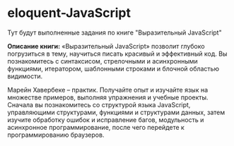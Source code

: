 # eloquent-JavaScript
Тут будут выполненные задания по книге "Выразительный JavaScript"

**Описание книги:**
«Выразительный JavaScript» позволит глубоко погрузиться в тему, научиться писать красивый и эффективный код. Вы познакомитесь с синтаксисом, стрелочными и асинхронными функциями, итератором, шаблонными строками и блочной областью видимости. 

Марейн Хавербеке – практик. Получайте опыт и изучайте язык на множестве примеров, выполняя упражнения и учебные проекты. Сначала вы познакомитесь со структурой языка JavaScript, управляющими структурами, функциями и структурами данных, затем изучите обработку ошибок и исправление багов, модульность и асинхронное программирование, после чего перейдете к программированию браузеров.


